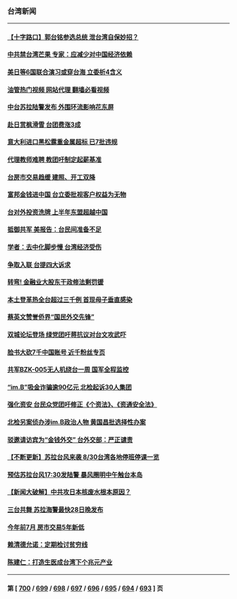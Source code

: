 ### 台湾新闻
---
#### [【十字路口】郭台铭参选总统 泄台湾自保妙招？](../../pages/ncid1349361/n14063380.md?08300845) 
#### [中共禁台湾芒果 专家：应减少对中国经济依赖](../../pages/ncid1349361/n14062746.md?08300845) 
#### [美日等6国联合演习或穿台海 立委析4含义](../../pages/ncid1349361/n14063370.md?08300845) 
#### [油管热门视频 网站代理 翻墙必看视频](http://138.2.39.72:81/youtube.html?epic-marker?08300845)
#### [中台苏拉陆警发布 外围环流影响花东屏](../../pages/ncid1349361/n14063373.md?08300845) 
#### [赴日赏枫滑雪 台团费涨3成](../../pages/ncid1349361/n14063378.md?08300845) 
#### [意大利进口黑松露重金属超标 已7批违规](../../pages/ncid1349361/n14063377.md?08300845) 
#### [代理教师难聘 教团吁制定起薪基准](../../pages/ncid1349361/n14063375.md?08300845) 
#### [台房市交易趋缓 建照、开工双降](../../pages/ncid1349361/n14063374.md?08300845) 
#### [富邦金钱进中国 台立委批视客户权益为无物](../../pages/ncid1349361/n14063322.md?08300845) 
#### [台对外投资洗牌 上半年东盟超越中国](../../pages/ncid1349361/n14063321.md?08300845) 
#### [抵御共军 美报告：台民间准备不足](../../pages/ncid1349361/n14063308.md?08300845) 
#### [学者：去中化脚步慢 台湾经济受伤](../../pages/ncid1349361/n14063301.md?08300845) 
#### [争取入联 台提四大诉求](../../pages/ncid1349361/n14063298.md?08300845) 
#### [转弯! 金融业大股东干政修法剩罚锾](../../pages/ncid1349361/n14063300.md?08300845) 
#### [本土登革热全台超过三千例 首现母子垂直感染](../../pages/ncid1349361/n14063304.md?08300845) 
#### [蔡英文赞誉侨界“国民外交先锋”](../../pages/ncid1349361/n14063291.md?08300845) 
#### [双城论坛登场 绿党团吁蒋抗议对台文攻武吓](../../pages/ncid1349361/n14063292.md?08300845) 
#### [脸书大砍7千中国账号 近千粉丝专页](../../pages/ncid1349361/n14063290.md?08300845) 
#### [共军BZK-005无人机绕台一周 国军全程监控](../../pages/ncid1349361/n14063289.md?08300845) 
#### [“im.B”吸金诈骗逾90亿元 北检起诉30人集团](../../pages/ncid1349361/n14063258.md?08300845) 
#### [强化资安 台民众党团吁修正《个资法》、《资通安全法》](../../pages/ncid1349361/n14063286.md?08300845) 
#### [北检另案侦办涉im.B政治人物 黄国昌批选择性办案](../../pages/ncid1349361/n14063266.md?08300845) 
#### [驳邀请访宾为“金钱外交” 台外交部：严正谴责](../../pages/ncid1349361/n14063193.md?08300845) 
#### [【不断更新】苏拉台风来袭 8/30台湾各地停班停课一览](../../pages/ncid1349361/n14063241.md?08300845) 
#### [预估苏拉台风17:30发陆警 暴风圈明中午触台本岛](../../pages/ncid1349361/n14063128.md?08300845) 
#### [【新闻大破解】中共攻日本核废水根本原因？](../../pages/ncid1349361/n14062823.md?08300845) 
#### [三台共舞 苏拉海警最快28日晚发布](../../pages/ncid1349361/n14062755.md?08300845) 
#### [今年前7月 房市交易5年新低](../../pages/ncid1349361/n14062721.md?08300845) 
#### [赖清德允诺：定期检讨贫穷线](../../pages/ncid1349361/n14062723.md?08300845) 
#### [陈建仁：打造生医成台湾下个兆元产业](../../pages/ncid1349361/n14062754.md?08300845) 

---
#### 第 [ [700](./700.md?08300845) / [699](./699.md?08300845) / [698](./698.md?08300845) / [697](./697.md?08300845) / [696](./696.md?08300845) / [695](./695.md?08300845) / [694](./694.md?08300845) / [693](./693.md?08300845) ] 页
